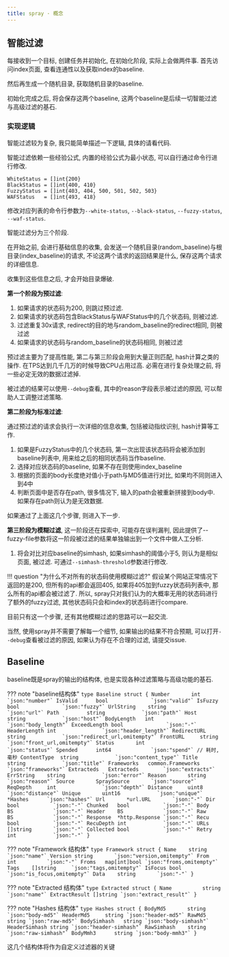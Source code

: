 ```yaml
---
title: spray · 概念
---
```


## 智能过滤

每接收到一个目标, 创建任务并初始化, 在初始化阶段, 实际上会做两件事. 首先访问index页面, 查看连通性以及获取index的baseline.

然后再生成一个随机目录, 获取随机目录的baseline.

初始化完成之后, 将会保存这两个baseline, 这两个baseline是后续一切智能过滤与高级过滤的基石.

### 实现逻辑

智能过滤较为复杂, 我只能简单描述一下逻辑, 具体的请看代码.

智能过滤依赖一些经验公式, 内置的经验公式为最小状态, 可以自行通过命令行进行修改.

```
WhiteStatus = []int{200}
BlackStatus = []int{400, 410}
FuzzyStatus = []int{403, 404, 500, 501, 502, 503}
WAFStatus   = []int{493, 418}
```

修改对应列表的命令行参数为`--white-status`, `--black-status`, `--fuzzy-status`, `--waf-status`.

智能过滤分为三个阶段. 

在开始之前, 会进行基础信息的收集, 会发送一个随机目录(random_baseline)与根目录(index_baseline)的请求, 不论这两个请求的返回结果是什么, 保存这两个请求的详细信息.

收集到这些信息之后, 才会开始目录爆破. 

**第一个阶段为预过滤**:

1. 如果请求的状态码为200, 则跳过预过滤.
2. 如果请求的状态码包含BlackStatus与WAFStatus中的几个状态码, 则被过滤.
3. 过滤重复30x请求, redirect的目的地与random_baseline的redirect相同, 则被过滤
4. 如果请求的状态码与random_baseline的状态码相同, 则被过滤

预过滤主要为了提高性能, 第二与第三阶段会用到大量正则匹配, hash计算之类的操作. 在TPS达到几千几万的时候导致CPU占用过高.  必需在进行复杂处理之前, 将一些必定无效的数据过滤掉.

被过滤的结果可以使用`--debug`查看, 其中的reason字段表示被过滤的原因, 可以帮助人工调整过滤策略.

**第二阶段为标准过滤**:

通过预过滤的请求会执行一次详细的信息收集, 包括被动指纹识别, hash计算等工作.

1. 如果是FuzzyStatus中的几个状态码, 第一次出现该状态码将会被添加到baseline列表中, 用来给之后的相同状态码当作baseline.
2. 选择对应状态码的baseline, 如果不存在则使用index_baseline
3. 根据的页面的body长度绝对值小于path与MD5值进行对比, 如果均不同则进入到4中
4. 判断页面中是否存在path, 很多情况下, 输入的path会被重新拼接到body中. 如果存在path则认为是无效数据.

如果通过了上面这几个步骤, 则进入下一步.

**第三阶段为模糊过滤**, 这一阶段还在探索中, 可能存在误判漏判, 因此提供了--fuzzy-file参数将这一阶段被过滤的结果单独输出到一个文件中做人工分析.

1. 将会对比对应baseline的simhash, 如果simhash的阈值小于5, 则认为是相似页面, 被过滤. 可通过`--simhash-threshold`参数进行修改.

!!! question "为什么不对所有的状态码使用模糊过滤?"
	假设某个网站正常情况下返回的是200, 但所有的api都会返回405, 如果将405加到fuzzy状态码列表中, 那么所有的api都会被过滤了. 所以, spray只对我们认为的大概率无用的状态码进行了额外的fuzzy过滤, 其他状态码只会和index的状态码进行compare. 


目前只有这一个步骤, 还有其他模糊过滤的思路可以一起交流.

当然, 使用spray并不需要了解每一个细节, 如果输出的结果不符合预期, 可以打开`--debug`查看被过滤的原因, 如果认为存在不合理的过滤, 请提交issue.

## Baseline

baseline既是spray的输出的结构体, 也是实现各种过滤策略与高级功能的基石.

??? note "baseline结构体"
    ```
    type Baseline struct {
    	Number       int               `json:"number"`
        IsValid      bool              `json:"valid"`
        IsFuzzy      bool              `json:"fuzzy"`
        UrlString    string            `json:"url"`
        Path         string            `json:"path"`
        Host         string            `json:"host"`
        BodyLength   int               `json:"body_length"`
        ExceedLength bool              `json:"-"`
        HeaderLength int               `json:"header_length"`
        RedirectURL  string            `json:"redirect_url,omitempty"`
        FrontURL     string            `json:"front_url,omitempty"`
        Status       int               `json:"status"`
        Spended      int64             `json:"spend"` // 耗时, 毫秒
        ContentType  string            `json:"content_type"`
        Title        string            `json:"title"`
        Frameworks   common.Frameworks `json:"frameworks"`
        Extracteds   Extracteds        `json:"extracts"`
        ErrString    string            `json:"error"`
        Reason       string            `json:"reason"`
        Source       SpraySource       `json:"source"`
        ReqDepth     int               `json:"depth"`
        Distance     uint8             `json:"distance"`
        Unique       uint16            `json:"unique"`
        *Hashes      `json:"hashes"`
        Url       *url.URL       `json:"-"`
        Dir       bool           `json:"-"`
        Chunked   bool           `json:"-"`
        Body      BS             `json:"-"`
        Header    BS             `json:"-"`
        Raw       BS             `json:"-"`
        Response  *http.Response `json:"-"`
        Recu      bool           `json:"-"`
        RecuDepth int            `json:"-"`
        URLs      []string       `json:"-"`
        Collected bool           `json:"-"`
        Retry     int            `json:"-"`
    }
    ```

??? note "Framework 结构体"
    ```
    type Framework struct {
        Name    string       `json:"name"`
        Version string       `json:"version,omitempty"`
        From    int          `json:"-"`
        Froms   map[int]bool `json:"froms,omitempty"`
        Tags    []string     `json:"tags,omitempty"`
        IsFocus bool         `json:"is_focus,omitempty"`
        Data    string       `json:"-"`
    }
    ```
    
??? note "Extracted 结构体"
    ```
    type Extracted struct {
        Name          string   `json:"name"`
        ExtractResult []string `json:"extract_result"`
    }
    ```

??? note "Hashes 结构体"
    ```
    type Hashes struct {
        BodyMd5       string `json:"body-md5"`
        HeaderMd5     string `json:"header-md5"`
        RawMd5        string `json:"raw-md5"`
        BodySimhash   string `json:"body-simhash"`
        HeaderSimhash string `json:"header-simhash"`
        RawSimhash    string `json:"raw-simhash"`
        BodyMmh3      string `json:"body-mmh3"`
    }
    ```

这几个结构体将作为自定义过滤器的关键

